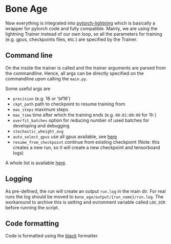 # Bone Age

Now everything is integrated into [pytorch-lightning](https://pytorch-lightning.readthedocs.io/en/latest/) which is basically a wrapper for pytorch code and fully compatible. 
Mainly, we are using the lightning Trainer instead of our own loop, so all the parameters for training (e.g. gpus, checkpoints files, etc.) are specified by the Trainer.

## Command line
On the inside the trainer is called and the trainer arguments are parsed from the commandline. 
Hence, all args can be directly specified on the commandline upon calling the `main.py`. 

Some useful args are
  * `precision` (e.g. 16 or 'bf16')
  * `ckpt_path` path to checkpoint to resume training from
  * `max_steps` maximum steps
  * `max_time` time after which the training ends (e.g. `00:01:00:00` for 1h )
  * `overfit_batches` option for reducing number of used batches for developing and debugging
  * `stochastic_wheight_avg`
  * `auto_select_gpus` use all gpus available, see [here](https://pytorch-lightning.readthedocs.io/en/latest/common/trainer.html#pytorch_lightning.trainer.Trainer.params.auto_select_gpus)
  * `resume_from_checkpoint` continue from existing checkpoint (Note: this creates a new run, so it will create a new checkpoint and tensorboard logs)

A whole list is available [here](https://pytorch-lightning.readthedocs.io/en/latest/common/trainer.html#trainer-class-api).

## Logging
As pre-defined, the run will create an output `run.log` in the main dir. For real runs the log should be moved to `bone_age/output/{run_name}/run.log`. The workaround to archive this is setting and evironment variable called `LOG_DIR` before running the script.

## Code formatting
Code is formatted using the [black](https://black.readthedocs.io/en/stable/) formatter.